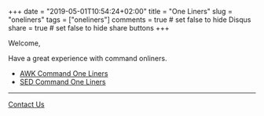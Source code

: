 +++
date = "2019-05-01T10:54:24+02:00"
title = "One Liners"
slug = "oneliners"
tags = ["oneliners"]
comments = true # set false to hide Disqus
share = true    # set false to hide share buttons
+++

Welcome, 

Have a great experience with command onliners.

- [AWK Command One Liners](awk-oneliners/)
- [SED Command One Liners](sed-oneliners/)

---

[Contact Us](/)
